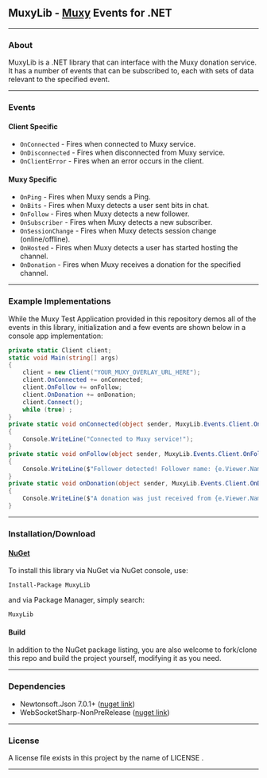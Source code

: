 ## MuxyLib - [Muxy](https://muxy.io/) Events for .NET
*****
### About
MuxyLib is a .NET library that can interface with the Muxy donation service. It has a number of events that can be subscribed to, each with sets of data relevant to the specified event.
*****
### Events
#### Client Specific
 - `OnConnected` - Fires when connected to Muxy service.
 - `OnDisconnected` - Fires when disconnected from Muxy service.
 - `OnClientError` - Fires when an error occurs in the client.

#### Muxy Specific
 - `OnPing` - Fires when Muxy sends a Ping.
 - `OnBits` - Fires when Muxy detects a user sent bits in chat.
 - `OnFollow` - Fires when Muxy detects a new follower.
 - `OnSubscriber` - Fires when Muxy detects a new subscriber.
 - `OnSessionChange` - Fires when Muxy detects session change (online/offline).
 - `OnHosted` - Fires when Muxy detects a user has started hosting the channel.
 - `OnDonation` - Fires when Muxy receives a donation for the specified channel.
 
*****

### Example Implementations
While the Muxy Test Application provided in this repository demos all of the events in this library, initialization and a few events are shown below in a console app implementation:
```csharp
private static Client client;
static void Main(string[] args)
{
    client = new Client("YOUR_MUXY_OVERLAY_URL_HERE");
    client.OnConnected += onConnected;
    client.OnFollow += onFollow;
    client.OnDonation += onDonation;
    client.Connect();
    while (true) ;
}
private static void onConnected(object sender, MuxyLib.Events.Client.OnConnectedArgs e)
{
    Console.WriteLine("Connected to Muxy service!");
}
private static void onFollow(object sender, MuxyLib.Events.Client.OnFollowArgs e)
{
    Console.WriteLine($"Follower detected! Follower name: {e.Viewer.Name}");
}
private static void onDonation(object sender, MuxyLib.Events.Client.OnDonationArgs e)
{
    Console.WriteLine($"A donation was just received from {e.Viewer.Name} in the amount of {e.Extra.Amount}!");
}
```

*****

### Installation/Download
#### [NuGet](https://www.nuget.org/packages/MuxyLib/)

To install this library via NuGet via NuGet console, use:
```
Install-Package MuxyLib
```
and via Package Manager, simply search:
```
MuxyLib
```
#### Build
In addition to the NuGet package listing, you are also welcome to fork/clone this repo and build the project yourself, modifying it as you need.

*****

### Dependencies
* Newtonsoft.Json 7.0.1+ ([nuget link](https://www.nuget.org/packages/Newtonsoft.Json/7.0.1))
* WebSocketSharp-NonPreRelease ([nuget link](https://www.nuget.org/packages/WebSocketSharp-NonPreRelease/))

*****

### License
A license file exists in this project by the name of LICENSE .

*****